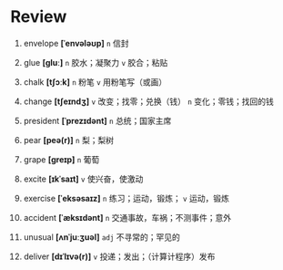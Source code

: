 # Review

1. envelope **[ˈenvələʊp]** `n` 信封

2. glue **[ɡluː]** `n` 胶水；凝聚力 `v` 胶合；粘贴

3. chalk **[tʃɔːk]** `n` 粉笔 `v` 用粉笔写（或画）

4. change **[tʃeɪndʒ]** `v` 改变；找零；兑换（钱） `n` 变化；零钱；找回的钱

5. president **[ˈprezɪdənt]** `n` 总统；国家主席

6. pear **[peə(r)]** `n` 梨；梨树

7. grape **[ɡreɪp]** `n` 葡萄

8. excite **[ɪkˈsaɪt]** `v` 使兴奋，使激动

9. exercise **[ˈeksəsaɪz]** `n` 练习；运动，锻炼； `v` 运动，锻炼

10. accident **[ˈæksɪdənt]** `n` 交通事故，车祸；不测事件；意外

11. unusual **[ʌnˈjuːʒuəl]** `adj` 不寻常的；罕见的

12. deliver **[dɪˈlɪvə(r)]** `v` 投递；发出；（计算计程序）发布
